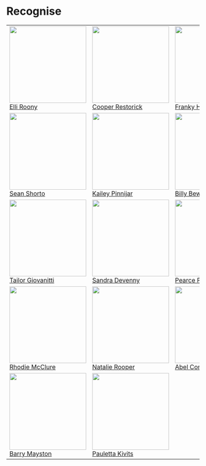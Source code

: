 # Recognise

<!-- recognise-start -->
<table>
  <tbody>
    
<tr>
  
<td valign="top" width="14.29%">
  <a href="http://marriott.com/donec/posuere/metus.png">
    <div><img width="200px" src="https://place-hold.it/250x250" /></div>
    Elli Roony
  </a>
</td>

<td valign="top" width="14.29%">
  <a href="http://mediafire.com/risus/auctor/sed/tristique/in/tempus.js">
    <div><img width="200px" src="https://place-hold.it/250x250" /></div>
    Cooper Restorick
  </a>
</td>

<td valign="top" width="14.29%">
  <a href="https://psu.edu/potenti/in/eleifend/quam/a/odio/in.js">
    <div><img width="200px" src="https://place-hold.it/250x250" /></div>
    Franky Hare
  </a>
</td>

<td valign="top" width="14.29%">
  <a href="http://va.gov/maecenas/leo/odio/condimentum/id/luctus.jpg">
    <div><img width="200px" src="https://place-hold.it/250x250" /></div>
    Sada Clouter
  </a>
</td>

<td valign="top" width="14.29%">
  <a href="https://google.cn/nisl/nunc/nisl/duis.jpg">
    <div><img width="200px" src="https://place-hold.it/250x250" /></div>
    Brittany Luckey
  </a>
</td>

<td valign="top" width="14.29%">
  <a href="http://intel.com/venenatis/lacinia/aenean.png">
    <div><img width="200px" src="https://place-hold.it/250x250" /></div>
    Stephannie Pegg
  </a>
</td>

<td valign="top" width="14.29%">
  <a href="http://marriott.com/ut/volutpat/sapien/arcu/sed.json">
    <div><img width="200px" src="https://place-hold.it/250x250" /></div>
    Hinda Tenney
  </a>
</td>

</tr>

<tr>
  
<td valign="top" width="14.29%">
  <a href="https://businessweek.com/non/pretium/quis/lectus/suspendisse/potenti/in.html">
    <div><img width="200px" src="https://place-hold.it/250x250" /></div>
    Sean Shorto
  </a>
</td>

<td valign="top" width="14.29%">
  <a href="https://deliciousdays.com/morbi/a/ipsum/integer/a/nibh.html">
    <div><img width="200px" src="https://place-hold.it/250x250" /></div>
    Kailey Pinnijar
  </a>
</td>

<td valign="top" width="14.29%">
  <a href="http://washington.edu/quis/turpis/sed/ante/vivamus/tortor/duis.jsp">
    <div><img width="200px" src="https://place-hold.it/250x250" /></div>
    Billy Bewsey
  </a>
</td>

<td valign="top" width="14.29%">
  <a href="http://boston.com/pede/ullamcorper/augue.html">
    <div><img width="200px" src="https://place-hold.it/250x250" /></div>
    Roberto Hayles
  </a>
</td>

<td valign="top" width="14.29%">
  <a href="https://myspace.com/vivamus/in/felis/eu/sapien.xml">
    <div><img width="200px" src="https://place-hold.it/250x250" /></div>
    Whitney Niblo
  </a>
</td>

<td valign="top" width="14.29%">
  <a href="http://sfgate.com/sapien/ut/nunc/vestibulum/ante/ipsum/primis.aspx">
    <div><img width="200px" src="https://place-hold.it/250x250" /></div>
    Brantley Giraudel
  </a>
</td>

<td valign="top" width="14.29%">
  <a href="https://dropbox.com/quam/pharetra/magna/ac/consequat/metus/sapien.jpg">
    <div><img width="200px" src="https://place-hold.it/250x250" /></div>
    Ernst Pullan
  </a>
</td>

</tr>

<tr>
  
<td valign="top" width="14.29%">
  <a href="http://goo.ne.jp/sit/amet/eleifend/pede/libero/quis.jsp">
    <div><img width="200px" src="https://place-hold.it/250x250" /></div>
    Tailor Giovanitti
  </a>
</td>

<td valign="top" width="14.29%">
  <a href="https://apache.org/adipiscing/lorem/vitae/mattis/nibh/ligula.jsp">
    <div><img width="200px" src="https://place-hold.it/250x250" /></div>
    Sandra Devenny
  </a>
</td>

<td valign="top" width="14.29%">
  <a href="https://bbb.org/consequat.js">
    <div><img width="200px" src="https://place-hold.it/250x250" /></div>
    Pearce Faltin
  </a>
</td>

<td valign="top" width="14.29%">
  <a href="http://umich.edu/habitasse/platea/dictumst/maecenas.aspx">
    <div><img width="200px" src="https://place-hold.it/250x250" /></div>
    Chev Paulmann
  </a>
</td>

<td valign="top" width="14.29%">
  <a href="http://skyrock.com/aliquam/non/mauris/morbi/non/lectus/aliquam.jpg">
    <div><img width="200px" src="https://place-hold.it/250x250" /></div>
    Thea Brokenbrow
  </a>
</td>

<td valign="top" width="14.29%">
  <a href="https://webnode.com/eget/eros/elementum/pellentesque.js">
    <div><img width="200px" src="https://place-hold.it/250x250" /></div>
    Terrence Matysiak
  </a>
</td>

<td valign="top" width="14.29%">
  <a href="https://liveinternet.ru/rhoncus/aliquam/lacus/morbi.jpg">
    <div><img width="200px" src="https://place-hold.it/250x250" /></div>
    Trumaine Hetterich
  </a>
</td>

</tr>

<tr>
  
<td valign="top" width="14.29%">
  <a href="http://yellowpages.com/id/turpis/integer.aspx">
    <div><img width="200px" src="https://place-hold.it/250x250" /></div>
    Rhodie McClure
  </a>
</td>

<td valign="top" width="14.29%">
  <a href="https://cmu.edu/aliquet/maecenas/leo/odio.html">
    <div><img width="200px" src="https://place-hold.it/250x250" /></div>
    Natalie Rooper
  </a>
</td>

<td valign="top" width="14.29%">
  <a href="https://paginegialle.it/erat/nulla/tempus/vivamus/in/felis.html">
    <div><img width="200px" src="https://place-hold.it/250x250" /></div>
    Abel Cominoli
  </a>
</td>

<td valign="top" width="14.29%">
  <a href="http://tiny.cc/posuere/cubilia/curae/duis/faucibus/accumsan.jpg">
    <div><img width="200px" src="https://place-hold.it/250x250" /></div>
    Marney Van der Mark
  </a>
</td>

<td valign="top" width="14.29%">
  <a href="https://unicef.org/volutpat.jsp">
    <div><img width="200px" src="https://place-hold.it/250x250" /></div>
    Myrta Grocock
  </a>
</td>

<td valign="top" width="14.29%">
  <a href="https://qq.com/nulla/tempus.aspx">
    <div><img width="200px" src="https://place-hold.it/250x250" /></div>
    Lucienne Levitt
  </a>
</td>

<td valign="top" width="14.29%">
  <a href="http://telegraph.co.uk/quam/turpis.jpg">
    <div><img width="200px" src="https://place-hold.it/250x250" /></div>
    Ham MacGorrie
  </a>
</td>

</tr>

<tr>
  
<td valign="top" width="14.29%">
  <a href="http://msn.com/odio/consequat.html">
    <div><img width="200px" src="https://place-hold.it/250x250" /></div>
    Barry Mayston
  </a>
</td>

<td valign="top" width="14.29%">
  <a href="http://wiley.com/eu/tincidunt/in/leo/maecenas/pulvinar/lobortis.js">
    <div><img width="200px" src="https://place-hold.it/250x250" /></div>
    Pauletta Kivits
  </a>
</td>

</tr>

  </tbody>
</table>
<!-- recognise-end -->
